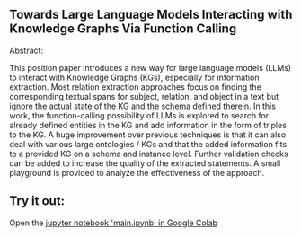## Towards Large Language Models Interacting with Knowledge Graphs Via Function Calling

Abstract:

This position paper introduces a new way for large language models (LLMs) to interact with Knowledge Graphs (KGs), especially for information extraction.
Most relation extraction approaches focus on finding the corresponding textual spans for subject, relation, and object in a text but ignore the actual state of the KG and the schema defined therein. In this work, the function-calling possibility of LLMs is explored to search for already defined entities in the KG and add information in the form of triples to the KG. A huge improvement over previous techniques is that it can also deal with various large ontologies / KGs and that the added information fits to a provided KG on a schema and instance level. Further validation checks can be added to increase the quality of the extracted statements. A small playground is provided to analyze the effectiveness of the approach.


## Try it out:

Open the [jupyter notebook 'main.ipynb' in Google Colab](https://colab.research.google.com/github/sven-h/LLMs4IE/blob/main/main.ipynb)

